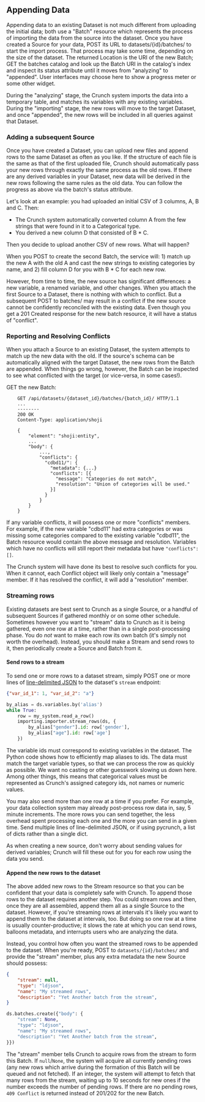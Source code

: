 ## Appending Data

Appending data to an existing Dataset is not much different from uploading the initial data; both use a "Batch" resource which represents the process of importing the data from the source into the dataset. Once you have created a Source for your data, POST its URL to datasets/{id}/batches/ to start the import process. That process may take some time, depending on the size of the dataset. The returned Location is the URI of the new Batch; GET the batches catalog and look up the Batch URI in the catalog's index and inspect its status attribute until it moves from "analyzing" to "appended". User interfaces may choose here to show a progress meter or some other widget.

During the "analyzing" stage, the Crunch system imports the data into a temporary table, and matches its variables with any existing variables. During the "importing" stage, the new rows will move to the target Dataset, and once "appended", the new rows will be included in all queries against that Dataset.

### Adding a subsequent Source

Once you have created a Dataset, you can upload new files and append rows to the same Dataset as often as you like. If the structure of each file is the same as that of the first uploaded file, Crunch should automatically pass your new rows through exactly the same process as the old rows. If there are any derived variables in your Dataset, new data will be derived in the new rows following the same rules as the old data. You can follow the progress as above via the batch's status attribute.

Let's look at an example: you had uploaded an initial CSV of 3 columns, A, B and C. Then:

 * The Crunch system automatically converted column A from the few strings that were found in it to a Categorical type.
 * You derived a new column D that consisted of B * C.

Then you decide to upload another CSV of new rows. What will happen?

When you POST to create the second Batch, the service will: 1) match up the new A with the old A and cast the new strings to existing categories by name, and 2) fill column D for you with B * C for each new row.

However, from time to time, the new source has significant differences: a new variable, a renamed variable, and other changes. When you attach the first Source to a Dataset, there is nothing with which to conflict. But a subsequent POST to batches/ may result in a conflict if the new source cannot be confidently reconciled with the existing data. Even though you get a 201 Created response for the new batch resource, it will have a status of "conflict".

### Reporting and Resolving Conflicts

When you attach a Source to an existing Dataset, the system attempts to match up the new data with the old. If the source's schema can be automatically aligned with the target Dataset, the new rows from the Batch are appended. When things go wrong, however, the Batch can be inspected to see what conflicted with the target (or vice-versa, in some cases!).

GET the new Batch:

```http
    GET /api/datasets/{dataset_id}/batches/{batch_id}/ HTTP/1.1
    ...
    --------
    200 OK
    Content-Type: application/shoji
    
    {
        "element": "shoji:entity",
        ...
        "body": {
            ...,
            "conflicts": {
              "cdbd11/": {
                "metadata": {...}
                "conflicts": [{
                  "message": "Categories do not match",
                  "resolution": "Union of categories will be used."
                }]
              }
            }
        }
    }
```

If any variable conflicts, it will possess one or more "conflicts" members. For example, if the new variable "cdbd11" had extra categories or was missing some categories compared to the existing variable "cdbd11", the Batch resource would contain the above message and resolution. Variables which have no conflicts will still report their metadata but have `"conflicts": []`.

The Crunch system will have done its best to resolve such conflicts for you. When it cannot, each Conflict object will likely only contain a "message" member. If it has resolved the conflict, it will add a "resolution" member.

### Streaming rows

Existing datasets are best sent to Crunch as a single Source, or a handful of subsequent Sources if gathered monthly or on some other schedule. Sometimes however you want to "stream" data to Crunch as it is being gathered, even one row at a time, rather than in a single post-processing phase. You do *not* want to make each row its own batch (it's simply not worth the overhead). Instead, you should make a Stream and send rows to it, then periodically create a Source and Batch from it.

#### Send rows to a stream

To send one or more rows to a dataset stream, simply POST one or more lines of [line-delimited JSON](https://en.wikipedia.org/wiki/Line_Delimited_JSON) to the dataset's `stream` endpoint:

```json
{"var_id_1": 1, "var_id_2": "a"}
```

```python
by_alias = ds.variables.by('alias')
while True:
    row = my_system.read_a_row()
    importing.importer.stream_rows(ds, {
        by_alias["gender"].id: row['gender'],
        by_alias["age"].id: row['age']
    })
```

The variable ids must correspond to existing variables in the dataset. The Python code shows how to efficiently map aliases to ids. The data must match the target variable types, so that we can process the row as quickly as possible. We want no casting or other guesswork slowing us down here. Among other things, this means that categorical values must be represented as Crunch's assigned category ids, not names or numeric values.

You may also send more than one row at a time if you prefer. For example, your data collection system may already post-process row data in, say, 5 minute increments. The more rows you can send together, the less overhead spent processing each one and the more you can send in a given time. Send multiple lines of line-delimited JSON, or if using pycrunch, a list of dicts rather than a single dict.

As when creating a new source, don't worry about sending values for derived variables; Crunch will fill these out for you for each row using the data you send.

#### Append the new rows to the dataset

The above added new rows to the Stream resource so that you can be confident that your data is completely safe with Crunch. To append those rows to the dataset requires another step. You could stream rows and then, once they are all assembled, append them all as a single Source to the dataset. However, if you're streaming rows at intervals it's likely you want to append them to the dataset at intervals, too. But doing so one row at a time is usually counter-productive; it slows the rate at which you can send rows, balloons metadata, and interrupts users who are analyzing the data.

Instead, you control how often you want the streamed rows to be appended to the dataset. When you're ready, POST to `datasets/{id}/batches/` and provide the "stream" member, plus any extra metadata the new Source should possess:

```json
{
    "stream": null,
    "type": "ldjson",
    "name": "My streamed rows",
    "description": "Yet Another batch from the stream",
}
```

```python
ds.batches.create({"body": {
    "stream": None,
    "type": "ldjson",
    "name": "My streamed rows",
    "description": "Yet Another batch from the stream",
}})
```

The "stream" member tells Crunch to acquire rows from the stream to form this Batch. If `null`/`None`, the system will acquire all currently pending rows (any new rows which arrive during the formation of this Batch will be queued and not fetched). If an integer, the system will attempt to fetch that many rows from the stream, waiting up to 10 seconds for new ones if the number exceeds the number of pending rows. If there are no pending rows, `409 Conflict` is returned instead of 201/202 for the new Batch.
